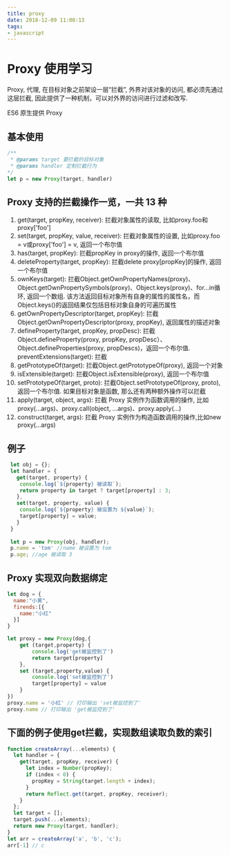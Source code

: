 ```yaml
---
title: proxy
date: 2018-12-09 11:08:13
tags:
- javascript
---
```


# Proxy 使用学习

Proxy, 代理, 在目标对象之前架设一层“拦截”, 外界对该对象的访问, 都必须先通过这层拦截, 因此提供了一种机制，可以对外界的访问进行过滤和改写. 

ES6 原生提供 Proxy 

## 基本使用
```js
/**
 * @params target 要拦截的目标对象
 * @params handler 定制拦截行为
*/
let p = new Proxy(target, handler)
```

## Proxy 支持的拦截操作一览，一共 13 种
1. get(target, propKey, receiver): 拦截对象属性的读取, 比如proxy.foo和proxy['foo']
2. set(target, propKey, value, receiver): 拦截对象属性的设置, 比如proxy.foo = v或proxy['foo'] = v, 返回一个布尔值
3. has(target, propKey): 拦截propKey in proxy的操作, 返回一个布尔值
4. deleteProperty(target, propKey): 拦截delete proxy[propKey]的操作, 返回一个布尔值
5. ownKeys(target): 拦截Object.getOwnPropertyNames(proxy)、Object.getOwnPropertySymbols(proxy)、Object.keys(proxy)、for...in循环, 返回一个数组. 该方法返回目标对象所有自身的属性的属性名，而Object.keys()的返回结果仅包括目标对象自身的可遍历属性
6. getOwnPropertyDescriptor(target, propKey): 拦截Object.getOwnPropertyDescriptor(proxy, propKey), 返回属性的描述对象
7. defineProperty(target, propKey, propDesc): 拦截Object.defineProperty(proxy, propKey, propDesc）、Object.defineProperties(proxy, propDescs)，返回一个布尔值. preventExtensions(target): 拦截
8. getPrototypeOf(target): 拦截Object.getPrototypeOf(proxy), 返回一个对象
9. isExtensible(target): 拦截Object.isExtensible(proxy), 返回一个布尔值
10. setPrototypeOf(target, proto): 拦截Object.setPrototypeOf(proxy, proto), 返回一个布尔值. 如果目标对象是函数, 那么还有两种额外操作可以拦截
11. apply(target, object, args): 拦截 Proxy 实例作为函数调用的操作, 比如proxy(...args)、proxy.call(object, ...args)、proxy.apply(...)
12. construct(target, args): 拦截 Proxy 实例作为构造函数调用的操作,比如new proxy(...args)

## 例子

```js
 let obj = {};
 let handler = {
   get(target, property) {
    console.log(`${property} 被读取`);
    return property in target ? target[property] : 3;
   },
   set(target, property, value) {
    console.log(`${property} 被设置为 ${value}`);
    target[property] = value;
   }
 }
 
 let p = new Proxy(obj, handler);
 p.name = 'tom' //name 被设置为 tom
 p.age; //age 被读取 3

```

## Proxy 实现双向数据绑定

```js
let dog = {
  name:"小黄",
  firends:[{
    name:"小红"
  }]
}

let proxy = new Proxy(dog,{
    get (target,property) {
        console.log('get被监控到了')
        return target[property]
    },
    set (target,property,value) {
        console.log('set被监控到了')
        target[property] = value
    }
})
proxy.name = '小红' // 打印输出 'set被监控到了'
proxy.name // 打印输出 'get被监控到了'
```

## 下面的例子使用get拦截，实现数组读取负数的索引

```js
function createArray(...elements) {
  let handler = {
    get(target, propKey, receiver) {
      let index = Number(propKey);
      if (index < 0) {
        propKey = String(target.length + index);
      }
      return Reflect.get(target, propKey, receiver);
    }
  };
  let target = [];
  target.push(...elements);
  return new Proxy(target, handler);
}
let arr = createArray('a', 'b', 'c');
arr[-1] // c
```